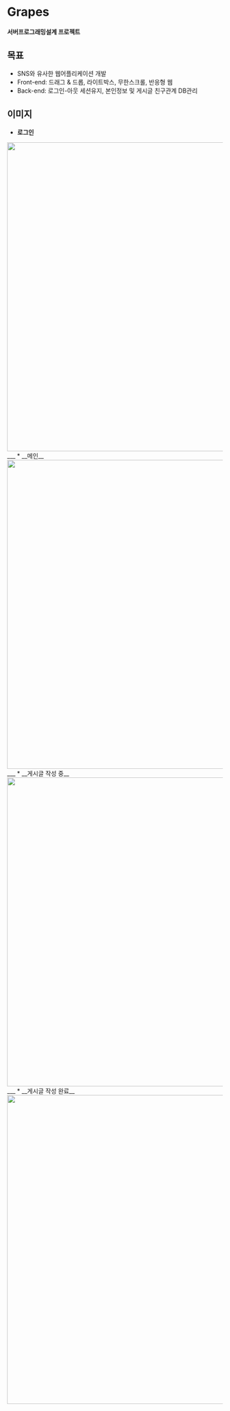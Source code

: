 # Grapes
__서버프로그래밍설계 프로젝트__

## 목표
* SNS와 유사한 웹어플리케이션 개발
* Front-end: 드래그 & 드롭, 라이트박스, 무한스크롤, 반응형 웹
* Back-end: 로그인-아웃 세션유지, 본인정보 및 게시글 친구관계 DB관리

## 이미지
* __로그인__
<img width="720"  src="https://user-images.githubusercontent.com/32588087/60398119-be7cf680-9b8f-11e9-9d32-787743f7ddc0.png">
___
* __메인__
<img width="720"  src="https://user-images.githubusercontent.com/32588087/60398126-d05e9980-9b8f-11e9-86a5-a6e2ef294b50.png">
___
* __게시글 작성 중__
<img width="720"  src="https://user-images.githubusercontent.com/32588087/60398233-ffc1d600-9b90-11e9-86d9-0958d801f891.png">
___
* __게시글 작성 완료__
<img width="720"  src="https://user-images.githubusercontent.com/32588087/60398234-ffc1d600-9b90-11e9-933b-2c13f3c78da9.png">
